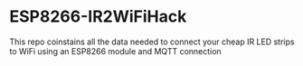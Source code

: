 # ESP8266-IR2WiFiHack
This repo coinstains all the data needed to connect your cheap IR LED strips to WiFi using an ESP8266 module and MQTT connection
